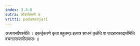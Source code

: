 ```yaml
---
index: 3.3.8
sutra: लोडर्थलक्षणे च
vritti: padamanjari
---
```


 अध्ययनप्रैषस्येति । ठ्कर्तृकरणे कृता बहुलम्ऽ इत्यत्र साधनं कृतेति वा पादहारकाद्यर्थमिति वचनात्सप्तमीसमासः ॥